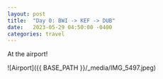 ```yaml
---
layout: post
title:  "Day 0: BWI -> KEF -> DUB"
date:   2023-05-29 04:50:00 -0400
categories: travel
---
```

At the airport!

![Airport]({{ BASE_PATH }}/_media/IMG_5497.jpeg)
